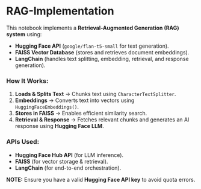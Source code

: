 # RAG-Implementation



This notebook implements a **Retrieval-Augmented Generation (RAG) system** using:  
- **Hugging Face API** (`google/flan-t5-small` for text generation).  
- **FAISS Vector Database** (stores and retrieves document embeddings).  
- **LangChain** (handles text splitting, embedding, retrieval, and response generation).  

### **How It Works:**  
1. **Loads & Splits Text** → Chunks text using `CharacterTextSplitter`.  
2. **Embeddings** → Converts text into vectors using `HuggingFaceEmbeddings()`.  
3. **Stores in FAISS** → Enables efficient similarity search.  
4. **Retrieval & Response** → Fetches relevant chunks and generates an AI response using **Hugging Face LLM**.  

### **APIs Used:**  
- **Hugging Face Hub API** (for LLM inference).  
- **FAISS** (for vector storage & retrieval).  
- **LangChain** (for end-to-end orchestration).  

 **NOTE:** Ensure you have a valid **Hugging Face API key** to avoid quota errors.
